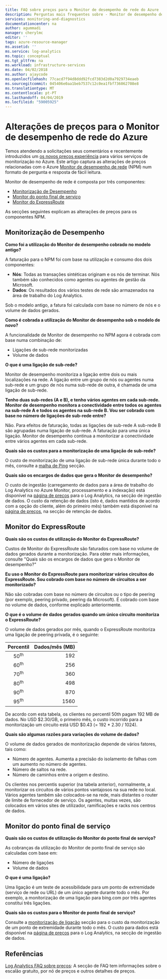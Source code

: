 ```yaml
---
title: FAQ sobre preços para o Monitor de desempenho de rede do Azure | Documentos da Microsoft
description: Perguntas mais frequentes sobre - Monitor de desempenho de rede do Azure
services: monitoring-and-diagnostics
documentationcenter: na
author: agummadi
manager: cherylmc
editor: ''
tags: azure-resource-manager
ms.assetid: ''
ms.service: log-analytics
ms.topic: conceptual
ms.tgt_pltfrm: na
ms.workload: infrastructure-services
ms.date: 04/02/2018
ms.author: ajaycode
ms.openlocfilehash: 77cacd7f94d8ddd92fcd7383d2d0a7929734eaeb
ms.sourcegitcommit: 045406e0aa1beb7537c12c0ea1fbf736062708e8
ms.translationtype: MT
ms.contentlocale: pt-PT
ms.lasthandoff: 04/04/2019
ms.locfileid: "59005925"
---
```

# <a name="pricing-changes-for-azure-network-performance-monitor"></a>Alterações de preços para o Monitor de desempenho de rede do Azure

Temos atendendo a solicitações seus comentários e recentemente introduzidos um [os novos preços experiência](https://azure.microsoft.com/blog/introducing-a-new-way-to-purchase-azure-monitoring-services/) para vários serviços de monitorização no Azure. Este artigo captura as alterações de preços relacionadas com o Azure [Monitor de desempenho de rede](https://docs.microsoft.com/azure/networking/network-monitoring-overview) (NPM) num formato de pergunta e resposta de fácil leitura.

Monitor de desempenho de rede é composta por três componentes:
* [Monitorização de Desempenho](https://docs.microsoft.com/azure/networking/network-monitoring-overview#performance-monitor)
* [Monitor do ponto final de serviço](https://docs.microsoft.com/azure/networking/network-monitoring-overview)
* [Monitor do ExpressRoute](https://docs.microsoft.com/azure/networking/network-monitoring-overview#expressroute-monitor)

As secções seguintes explicam as alterações de preços para os componentes NPM.

## <a name="performance-monitor"></a>Monitorização de Desempenho

**Como foi a utilização do Monitor de desempenho cobrado no modelo antigo?**

A faturação para o NPM foi com base na utilização e consumo dos dois componentes:
* **Nós**: Todas as transações sintéticas originam e os nós de terminar. Nós também são conhecidos como agentes ou agentes de gestão da Microsoft.
* **Dados**: Os resultados dos vários testes de rede são armazenados na área de trabalho do Log Analytics.

Sob o modelo antigo, a fatura foi calculada com base no número de nós e o volume de dados gerados. 

**Como é cobrada a utilização do Monitor de desempenho sob o modelo de novo?**

A funcionalidade de Monitor de desempenho no NPM agora é cobrada com base numa combinação de: 

* Ligações de sub-rede monitorizadas
* Volume de dados

**O que é uma ligação de sub-rede?**

Monitor de desempenho monitoriza a ligação entre dois ou mais localizações na rede. A ligação entre um grupo de nós ou agentes numa sub-rede e um grupo de nós numa sub-rede de outra, é chamada de uma ligação de sub-rede.

**Tenho duas sub-redes (A e B), e tenho vários agentes em cada sub-rede. Monitor de desempenho monitora a conectividade entre todos os agentes na sub-rede A e todos os agentes na sub-rede B. Vou ser cobrado com base no número de ligações de sub-rede entre?**

Não. Para efeitos de faturação, todas as ligações de sub-rede A sub-rede B são agrupadas numa ligação de sub-rede. A faturação para uma única ligação. Monitor de desempenho continua a monitorizar a conectividade entre vários agentes em cada sub-rede.

**Quais são os custos para a monitorização de uma ligação de sub-rede?**

O custo de monitorização de uma ligação de sub-rede única durante todo o mês, consulte a [malha de Ping](https://azure.microsoft.com/pricing/details/network-watcher/) secção.

**Quais são os encargos de dados que gera o Monitor de desempenho?**

O custo de ingestão (carregamento de dados para a área de trabalho do Log Analytics no Azure Monitor, processamento e a indexação) está disponível na [página de preços](https://azure.microsoft.com/pricing/details/log-analytics/) para o Log Analytics, na secção de ingestão de dados. O custo da retenção de dados (isto é, dados mantidos de acordo com a opção do cliente, além do primeiro mês) também está disponível na [página de preços](https://azure.microsoft.com/pricing/details/log-analytics/), na secção de retenção de dados.


## <a name="expressroute-monitor"></a>Monitor do ExpressRoute

**Quais são os custos de utilização do Monitor do ExpressRoute?**

Custos de Monitor do ExpressRoute são faturados com base no volume de dados gerados durante a monitorização. Para obter mais informações, consulte "Quais são os encargos de dados que gera o Monitor de desempenho?"

**Eu uso o Monitor do ExpressRoute para monitorizar vários circuitos do ExpressRoute. Sou cobrado com base no número de circuitos a ser monitorizado?**

Não são cobradas com base no número de circuitos ou o tipo de peering (por exemplo, peering privado, peering da Microsoft). É cobrado com base no volume de dados, conforme explicado anteriormente.

**O que é o volume de dados gerados quando um único circuito monitoriza o ExpressRoute?**

O volume de dados gerados por mês, quando o ExpressRoute monitoriza uma ligação de peering privada, é o seguinte:

|Percentil      |Dados/mês (MB)|
| :---:          |           ---:|
|50<sup>th</sup> |            192|
|60<sup>th</sup> |            256|
|70<sup>th</sup> |            360|
|80<sup>th</sup> |            498|
|90<sup>th</sup> |            870|
|95<sup>th</sup> |           1560|


De acordo com esta tabela, os clientes no percentil 50th pagam 192 MB de dados. No USD $2.30/GB, o primeiro mês, o custo incorrido para a monitorização um circuito está USD $0.43 (= 192 * 2.30 / 1024).

**Quais são algumas razões para variações do volume de dados?**

O volume de dados gerados de monitorização depende de vários fatores, tais como:
* Número de agentes. Aumenta a precisão do isolamento de falhas com um aumento no número de agentes.
* Número de saltos na rede.
* Número de caminhos entre a origem e destino.

Os clientes nos percentis superior (na tabela anterior), normalmente, a monitorizar os circuitos de vários pontos vantajosos na sua rede no local. Vários agentes também são colocados-se na rede, mais distantes o router de limite de fornecedor de serviço. Os agentes, muitas vezes, são colocados em vários sites de utilizador, ramificações e racks nos centros de dados.

## <a name="service-endpoint-monitor"></a>Monitor do ponto final de serviço

**Quais são os custos de utilização do Monitor do ponto final de serviço?**

As cobranças da utilização do Monitor de ponto final de serviço são calculadas com base em:
* Número de ligações
* Volume de dados

**O que é uma ligação?**

Uma ligação é um teste de acessibilidade para um ponto de extremidade (serviço de rede ou URL) de um único agente durante todo o mês. Por exemplo, a monitorização de uma ligação para bing.com por três agentes constitui três ligações.

**Quais são os custos para o Monitor de ponto final de serviço?**

Consulte a [monitorização de ligação](https://azure.microsoft.com/pricing/details/network-watcher/) secção para o custo da monitorização de um ponto de extremidade durante todo o mês. O custo para dados está disponível na [página de preços](https://azure.microsoft.com/pricing/details/log-analytics/) para o Log Analytics, na secção de ingestão de dados.

## <a name="references"></a>Referências

[Log Analytics FAQ sobre preços](https://azure.microsoft.com/pricing/details/log-analytics/): A secção de FAQ tem informações sobre o escalão gratuito, por nó de preços e outros detalhes de preços.

